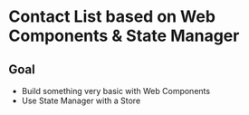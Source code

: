 # Contact List based on Web Components & State Manager

## Goal

* Build something very basic with Web Components
* Use State Manager with a Store

